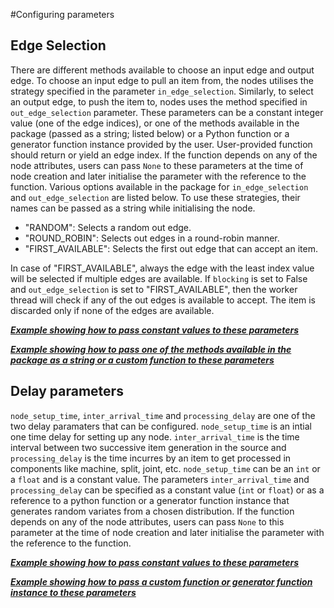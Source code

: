 #Configuring parameters

## Edge Selection

There are different methods available to choose an input edge and output edge. To choose an input edge to pull an item from, the nodes utilises the strategy specified in the parameter `in_edge_selection`.  Similarly, to select an output edge, to push the item to, nodes uses the method specified in `out_edge_selection` parameter. These parameters can be a constant integer value (one of the edge indices), or one of the methods available in the package (passed as a string; listed below) or a Python function or a generator function instance provided by the user. User-provided function should return or yield an edge index. If the function depends on any of the node attributes, users can pass `None` to these parameters at the time of node creation and later initialise the parameter with the reference to the function. Various options available in the package for `in_edge_selection` and `out_edge_selection` are listed below. To use these strategies, their names can be passed as a string while initialising the node.

- "RANDOM": Selects a random out edge.
- "ROUND_ROBIN": Selects out edges in a round-robin manner.
- "FIRST_AVAILABLE": Selects the first out edge that can accept an item. 

In case of "FIRST_AVAILABLE", always the edge with the least index value will be selected if multiple edges are available. If `blocking` is set to False and `out_edge_selection` is set to "FIRST_AVAILABLE", then the worker thread will check if any of the out edges is available to accept. The item is discarded only if none of the edges are available.  


***[Example showing how to pass constant values to these parameters](examples.md/#a-simple-example)***

***[Example showing how to pass one of the methods available in the package as a string or a custom function to these parameters](examples.md/#example-with-a-custom-edge-selction-policy-as-a-function)***


## Delay parameters

`node_setup_time`, `inter_arrival_time` and `processing_delay` are one of the two delay paramaters that can be configured. `node_setup_time` is an intial one time delay for setting up any node. `inter_arrival_time` is the time interval between two successive item generation in the source and `processing_delay` is the time incurres by an item to get processed in components like machine, split, joint, etc. `node_setup_time` can be an `int` or a `float` and is a constant value. The parameters `inter_arrival_time` and `processing_delay` can be specified as a constant value (`int` or `float`) or as a reference to a python function or a generator function instance that generates random variates from a chosen distribution. If the function depends on any of the node attributes, users can pass `None` to this parameter at the time of node creation and later initialise the parameter with the reference to the function.


***[Example showing how to pass constant values to these parameters](examples.md/#a-simple-example)***

***[Example showing how to pass a custom function or generator function instance to these parameters](examples.md/#example-with-delay-as-random-variates)***
